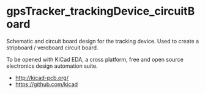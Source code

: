 # gpsTracker_trackingDevice_circuitBoard
Schematic and circuit board design for the tracking device. Used to create a stripboard / veroboard circuit board.

To be opened with KiCad EDA, a cross platform, free and open source electronics design automation suite.
* http://kicad-pcb.org/
* https://github.com/kicad
